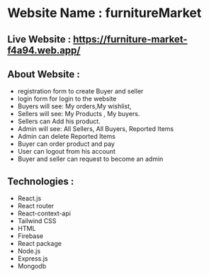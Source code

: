 
# Website Name : furnitureMarket

## Live Website : https://furniture-market-f4a94.web.app/

## About Website :
- registration form to create Buyer and seller
- login form for login to the website
- Buyers will see: My orders,My wishlist,
- Sellers will see: My Products , My buyers.
- Sellers can Add his product.
- Admin will see: All Sellers, All Buyers, Reported Items
- Admin can delete Reported Items
- Buyer can order product and pay 
- User can logout from his account 
- Buyer and seller can request to become an admin

## Technologies :
- React.js
- React router
- React-context-api
- Tailwind CSS
- HTML
- Firebase
- React package
- Node.js
- Express.js
- Mongodb



